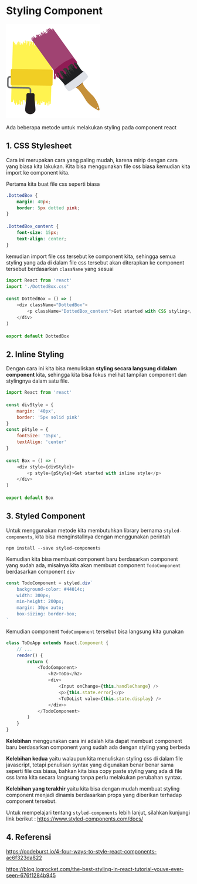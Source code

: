 # Styling Component

![styling-component](styling-component.png)

Ada beberapa metode untuk melakukan styling pada component react

## 1. CSS Stylesheet

Cara ini merupakan cara yang paling mudah, karena mirip dengan cara yang biasa kita lakukan. Kita bisa menggunakan file css biasa kemudian kita import ke component kita.

Pertama kita buat file css seperti biasa

```css
.DottedBox {
	margin: 40px;
	border: 5px dotted pink;
}

.DottedBox_content {
	font-size: 15px;
	text-align: center;
}
```

kemudian import file css tersebut ke component kita, sehingga semua styling yang ada di dalam file css tersebut akan diterapkan ke component tersebut berdasarkan `className` yang sesuai

```javascript
import React from 'react'
import './DottedBox.css'

const DottedBox = () => (
	<div className="DottedBox">
		<p className="DottedBox_content">Get started with CSS styling</p>
	</div>
)

export default DottedBox
```

## 2. Inline Styling

Dengan cara ini kita bisa menuliskan **styling secara langsung didalam component** kita, sehingga kita bisa fokus melihat tampilan component dan stylingnya dalam satu file.

```javascript
import React from 'react'

const divStyle = {
	margin: '40px',
	border: '5px solid pink'
}
const pStyle = {
	fontSize: '15px',
	textAlign: 'center'
}

const Box = () => (
	<div style={divStyle}>
		<p style={pStyle}>Get started with inline style</p>
	</div>
)

export default Box
```

## 3. Styled Component

Untuk menggunakan metode kita membutuhkan library bernama `styled-components`, kita bisa menginstallnya dengan menggunakan perintah

```
npm install --save styled-components
```

Kemudian kita bisa membuat component baru berdasarkan component yang sudah ada, misalnya kita akan membuat component `TodoComponent` berdasarkan component `div`

```javascript
const TodoComponent = styled.div`
	background-color: #44014c;
	width: 300px;
	min-height: 200px;
	margin: 30px auto;
	box-sizing: border-box;
`
```

Kemudian component `TodoComponent` tersebut bisa langsung kita gunakan

```javascript
class ToDoApp extends React.Component {
	// ...
	render() {
		return (
			<TodoComponent>
				<h2>ToDo</h2>
				<div>
					<Input onChange={this.handleChange} />
					<p>{this.state.error}</p>
					<ToDoList value={this.state.display} />
				</div>>
			</TodoComponent>
		)
	}
}
```

**Kelebihan** menggunakan cara ini adalah kita dapat membuat component baru berdasarkan component yang sudah ada dengan styling yang berbeda

**Kelebihan kedua** yaitu walaupun kita menuliskan styling css di dalam file javascript, tetapi penulisan syntax yang digunakan benar benar sama seperti file css biasa, bahkan kita bisa copy paste styling yang ada di file css lama kita secara langsung tanpa perlu melakukan perubahan syntax.

**Kelebihan yang terakhir** yaitu kita bisa dengan mudah membuat styling component menjadi dinamis berdasarkan props yang diberikan terhadap component tersebut.

Untuk mempelajari tentang `styled-components` lebih lanjut, silahkan kunjungi link berikut :
https://www.styled-components.com/docs/

## 4. Referensi

https://codeburst.io/4-four-ways-to-style-react-components-ac6f323da822

https://blog.logrocket.com/the-best-styling-in-react-tutorial-youve-ever-seen-676f1284b945
